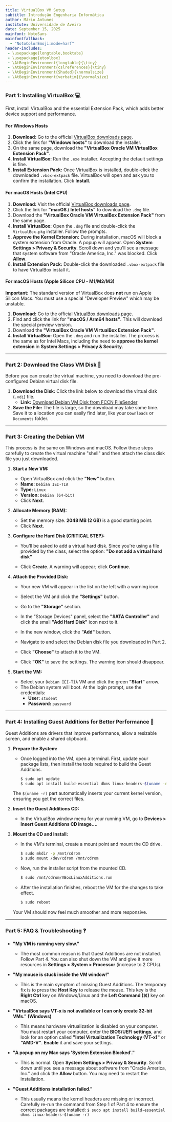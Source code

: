 ```yaml
---
title: VirtualBox VM Setup
subtitle: Introdução Engenharia Informática
author: Mário Antunes
institute: Universidade de Aveiro
date: September 15, 2025
mainfont: NotoSans
mainfontfallback:
  - "NotoColorEmoji:mode=harf"
header-includes:
 - \usepackage{longtable,booktabs}
 - \usepackage{etoolbox}
 - \AtBeginEnvironment{longtable}{\tiny}
 - \AtBeginEnvironment{cslreferences}{\tiny}
 - \AtBeginEnvironment{Shaded}{\normalsize}
 - \AtBeginEnvironment{verbatim}{\normalsize}
---
```


### Part 1: Installing VirtualBox 💻

First, install VirtualBox and the essential Extension Pack, which adds better device support and performance.

#### For Windows Hosts

1.  **Download:** Go to the official [VirtualBox downloads page](https://www.virtualbox.org/wiki/Downloads).
2.  Click the link for **"Windows hosts"** to download the installer.
3.  On the same page, download the **"VirtualBox Oracle VM VirtualBox Extension Pack"**.
4.  **Install VirtualBox:** Run the `.exe` installer. Accepting the default settings is fine.
5.  **Install Extension Pack:** Once VirtualBox is installed, double-click the downloaded `.vbox-extpack` file. VirtualBox will open and ask you to confirm the installation. Click **Install**.

#### For macOS Hosts (Intel CPU)

1.  **Download:** Visit the official [VirtualBox downloads page](https://www.virtualbox.org/wiki/Downloads).
2.  Click the link for **"macOS / Intel hosts"** to download the `.dmg` file.
3.  Download the **"VirtualBox Oracle VM VirtualBox Extension Pack"** from the same page.
4.  **Install VirtualBox:** Open the `.dmg` file and double-click the `VirtualBox.pkg` installer. Follow the prompts.
5.  **Approve the Kernel Extension:** During installation, macOS will block a system extension from Oracle. A popup will appear. Open **System Settings \> Privacy & Security**. Scroll down and you'll see a message that system software from "Oracle America, Inc." was blocked. Click **Allow**.
6.  **Install Extension Pack:** Double-click the downloaded `.vbox-extpack` file to have VirtualBox install it.

#### For macOS Hosts (Apple Silicon CPU - M1/M2/M3)

**Important:** The standard version of VirtualBox does **not** run on Apple Silicon Macs. You must use a special "Developer Preview" which may be unstable.

1.  **Download:** Go to the official [VirtualBox downloads page](https://www.virtualbox.org/wiki/Downloads).
2.  Find and click the link for **"macOS / Arm64 hosts"**. This will download the special preview version.
3.  Download the **"VirtualBox Oracle VM VirtualBox Extension Pack"**.
4.  **Install VirtualBox:** Open the `.dmg` and run the installer. The process is the same as for Intel Macs, including the need to **approve the kernel extension** in **System Settings \> Privacy & Security**.

-----

### Part 2: Download the Class VM Disk 📀

Before you can create the virtual machine, you need to download the pre-configured Debian virtual disk file.

1.  **Download the Disk:** Click the link below to download the virtual disk (`.vdi`) file.
      * **Link:** [Download Debian VM Disk from FCCN FileSender](https://filesender.fccn.pt/?s=download&token=6eb748bf-0687-412f-822c-942fdb369ae8)
2.  **Save the File:** The file is large, so the download may take some time. Save it to a location you can easily find later, like your `Downloads` or `Documents` folder.

-----

### Part 3: Creating the Debian VM

This process is the same on Windows and macOS. Follow these steps carefully to create the virtual machine "shell" and then attach the class disk file you just downloaded.

1.  **Start a New VM:**

      * Open VirtualBox and click the **"New"** button.
      * **Name:** `Debian IEI-TIA`
      * **Type:** `Linux`
      * **Version:** `Debian (64-bit)`
      * Click **Next**.

2.  **Allocate Memory (RAM):**

      * Set the memory size. **2048 MB (2 GB)** is a good starting point.
      * Click **Next**.

3.  **Configure the Hard Disk (CRITICAL STEP):**

      * You'll be asked to add a virtual hard disk. Since you're using a file provided by the class, select the option:
        **"Do not add a virtual hard disk"**

      * Click **Create**. A warning will appear; click **Continue**.

4.  **Attach the Provided Disk:**

      * Your new VM will appear in the list on the left with a warning icon.

      * Select the VM and click the **"Settings"** button.

      * Go to the **"Storage"** section.

      * In the "Storage Devices" panel, select the **"SATA Controller"** and click the small **"Add Hard Disk"** icon next to it.

      * In the new window, click the **"Add"** button.

      * Navigate to and select the Debian disk file you downloaded in Part 2.

      * Click **"Choose"** to attach it to the VM.

      * Click **"OK"** to save the settings. The warning icon should disappear.

5.  **Start the VM:**

      * Select your `Debian IEI-TIA` VM and click the green **"Start"** arrow.
      * The Debian system will boot. At the login prompt, use the credentials:
          * **User:** `student`
          * **Password:** `password`

-----

### Part 4: Installing Guest Additions for Better Performance 🚀

Guest Additions are drivers that improve performance, allow a resizable screen, and enable a shared clipboard.

1.  **Prepare the System:**

      * Once logged into the VM, open a terminal. First, update your package lists, then install the tools required to build the Guest Additions.
        ```bash
        $ sudo apt update
        $ sudo apt install build-essential dkms linux-headers-$(uname -r)
        ```

    The `$(uname -r)` part automatically inserts your current kernel version, ensuring you get the correct files.

2.  **Insert the Guest Additions CD:**

      * In the VirtualBox window menu for your running VM, go to **Devices \> Insert Guest Additions CD image...**.

3.  **Mount the CD and Install:**

      * In the VM's terminal, create a mount point and mount the CD drive.
        ```bash
        $ sudo mkdir -p /mnt/cdrom
        $ sudo mount /dev/cdrom /mnt/cdrom
        ```
      * Now, run the installer script from the mounted CD.
        ```bash
        $ sudo /mnt/cdrom/VBoxLinuxAdditions.run
        ```
      * After the installation finishes, reboot the VM for the changes to take effect.
        ```bash
        $ sudo reboot
        ```

    Your VM should now feel much smoother and more responsive.

-----

### Part 5: FAQ & Troubleshooting ❓

  * **"My VM is running very slow."**

      * The most common reason is that Guest Additions are not installed. Follow Part 4. You can also shut down the VM and give it more resources in **Settings \> System \> Processor** (increase to 2 CPUs).

  * **"My mouse is stuck inside the VM window\!"**

      * This is the main symptom of missing Guest Additions. The temporary fix is to press the **Host Key** to release the mouse. This key is the **Right Ctrl** key on Windows/Linux and the **Left Command (⌘)** key on macOS.

  * **"VirtualBox says VT-x is not available or I can only create 32-bit VMs." (Windows)**

      * This means hardware virtualization is disabled on your computer. You must restart your computer, enter the **BIOS/UEFI settings**, and look for an option called **"Intel Virtualization Technology (VT-x)"** or **"AMD-V"**. **Enable** it and save your settings.

  * **"A popup on my Mac says 'System Extension Blocked'."**

      * This is normal. Open **System Settings \> Privacy & Security**. Scroll down until you see a message about software from "Oracle America, Inc." and click the **Allow** button. You may need to restart the installation.

  * **"Guest Additions installation failed."**

      * This usually means the kernel headers are missing or incorrect. Carefully re-run the command from Step 1 of Part 4 to ensure the correct packages are installed:
        `$ sudo apt install build-essential dkms linux-headers-$(uname -r)`
